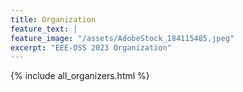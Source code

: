 ```yaml
---
title: Organization
feature_text: |
feature_image: "/assets/AdobeStock_184115485.jpeg"
excerpt: "EEE-OSS 2023 Organization"
---
```

{% include all_organizers.html %}